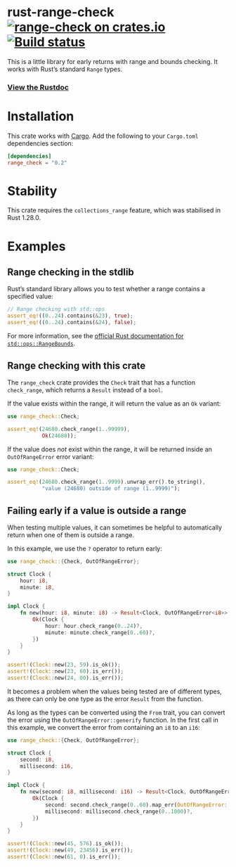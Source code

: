 # rust-range-check [![range-check on crates.io](http://meritbadge.herokuapp.com/range-check)](https://crates.io/crates/range_check) [![Build status](https://travis-ci.org/ogham/rust-range-check.svg?branch=master)](https://travis-ci.org/ogham/rust-range-check)

This is a little library for early returns with range and bounds checking. It works with Rust’s standard `Range` types.

### [View the Rustdoc](https://docs.rs/range_check)


# Installation

This crate works with [Cargo](https://crates.io). Add the following to your `Cargo.toml` dependencies section:

```toml
[dependencies]
range_check = "0.2"
```


# Stability

This crate requires the `collections_range` feature, which was stabilised in Rust 1.28.0.


# Examples

## Range checking in the stdlib

Rust’s standard library allows you to test whether a range contains
a specified value:

```rust
// Range checking with std::ops
assert_eq!((0..24).contains(&23), true);
assert_eq!((0..24).contains(&24), false);
```

For more information, see the
[official Rust documentation for `std::ops::RangeBounds`](https://doc.rust-lang.org/std/ops/trait.RangeBounds.html).


## Range checking with this crate

The `range_check` crate provides the `Check` trait that has a function `check_range`, which returns a `Result` instead of a `bool`.

If the value exists within the range, it will return the value as an `Ok` variant:

```rust
use range_check::Check;

assert_eq!(24680.check_range(1..99999),
           Ok(24680));
```

If the value does _not_ exist within the range, it will be returned inside an `OutOfRangeError` error variant:

```rust
use range_check::Check;

assert_eq!(24680.check_range(1..9999).unwrap_err().to_string(),
           "value (24680) outside of range (1..9999)");
```


## Failing early if a value is outside a range

When testing multiple values, it can sometimes be helpful to automatically return when one of them is outside a range.

In this example, we use the `?` operator to return early:

```rust
use range_check::{Check, OutOfRangeError};

struct Clock {
    hour: i8,
    minute: i8,
}

impl Clock {
    fn new(hour: i8, minute: i8) -> Result<Clock, OutOfRangeError<i8>> {
        Ok(Clock {
            hour: hour.check_range(0..24)?,
            minute: minute.check_range(0..60)?,
        })
    }
}

assert!(Clock::new(23, 59).is_ok());
assert!(Clock::new(23, 60).is_err());
assert!(Clock::new(24, 00).is_err());
```

It becomes a problem when the values being tested are of different types, as there can only be one type as the error `Result` from the function.

As long as the types can be converted using the `From` trait, you can convert the error using the `OutOfRangeError::generify` function. In the first call in this example, we convert the error from containing an `i8` to an `i16`:

```rust
use range_check::{Check, OutOfRangeError};

struct Clock {
    second: i8,
    millisecond: i16,
}

impl Clock {
    fn new(second: i8, millisecond: i16) -> Result<Clock, OutOfRangeError<i16>> {
        Ok(Clock {
            second: second.check_range(0..60).map_err(OutOfRangeError::generify)?,
            millisecond: millisecond.check_range(0..1000)?,
        })
    }
}

assert!(Clock::new(45, 576).is_ok());
assert!(Clock::new(49, 23456).is_err());
assert!(Clock::new(61, 0).is_err());
```
